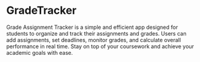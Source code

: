 # GradeTracker

Grade Assignment Tracker is a simple and efficient app designed for students to organize and track their assignments and grades. Users can add assignments, set deadlines, monitor grades, and calculate overall performance in real time. Stay on top of your coursework and achieve your academic goals with ease.
